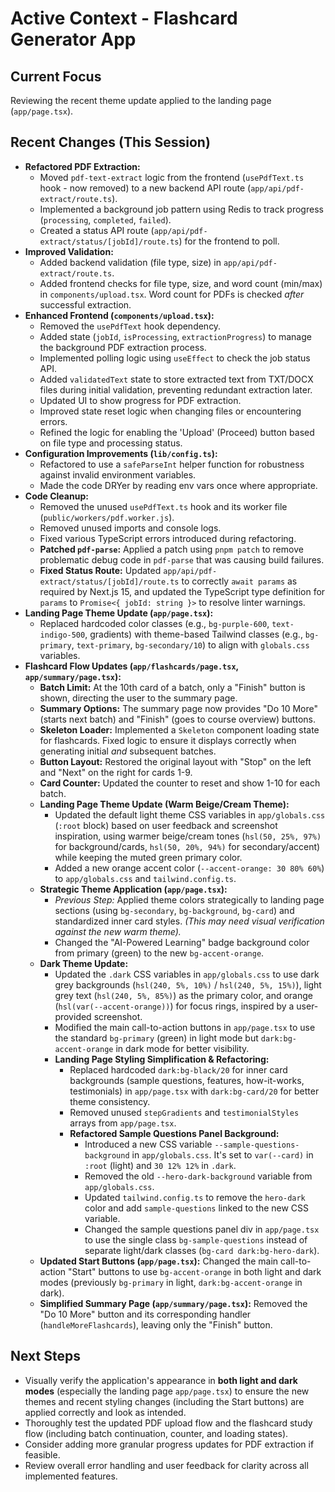 # Active Context - Flashcard Generator App

## Current Focus

Reviewing the recent theme update applied to the landing page (`app/page.tsx`).

## Recent Changes (This Session)

- **Refactored PDF Extraction:**
    - Moved `pdf-text-extract` logic from the frontend (`usePdfText.ts` hook - now removed) to a new backend API route (`app/api/pdf-extract/route.ts`).
    - Implemented a background job pattern using Redis to track progress (`processing`, `completed`, `failed`).
    - Created a status API route (`app/api/pdf-extract/status/[jobId]/route.ts`) for the frontend to poll.
- **Improved Validation:**
    - Added backend validation (file type, size) in `app/api/pdf-extract/route.ts`.
    - Added frontend checks for file type, size, and word count (min/max) in `components/upload.tsx`. Word count for PDFs is checked *after* successful extraction.
- **Enhanced Frontend (`components/upload.tsx`):**
    - Removed the `usePdfText` hook dependency.
    - Added state (`jobId`, `isProcessing`, `extractionProgress`) to manage the background PDF extraction process.
    - Implemented polling logic using `useEffect` to check the job status API.
    - Added `validatedText` state to store extracted text from TXT/DOCX files during initial validation, preventing redundant extraction later.
    - Updated UI to show progress for PDF extraction.
    - Improved state reset logic when changing files or encountering errors.
    - Refined the logic for enabling the 'Upload' (Proceed) button based on file type and processing status.
- **Configuration Improvements (`lib/config.ts`):**
    - Refactored to use a `safeParseInt` helper function for robustness against invalid environment variables.
    - Made the code DRYer by reading env vars once where appropriate.
- **Code Cleanup:**
    - Removed the unused `usePdfText.ts` hook and its worker file (`public/workers/pdf.worker.js`).
    - Removed unused imports and console logs.
    - Fixed various TypeScript errors introduced during refactoring.
    - **Patched `pdf-parse`:** Applied a patch using `pnpm patch` to remove problematic debug code in `pdf-parse` that was causing build failures.
    - **Fixed Status Route:** Updated `app/api/pdf-extract/status/[jobId]/route.ts` to correctly `await params` as required by Next.js 15, and updated the TypeScript type definition for `params` to `Promise<{ jobId: string }>` to resolve linter warnings.
- **Landing Page Theme Update (`app/page.tsx`):**
    - Replaced hardcoded color classes (e.g., `bg-purple-600`, `text-indigo-500`, gradients) with theme-based Tailwind classes (e.g., `bg-primary`, `text-primary`, `bg-secondary/10`) to align with `globals.css` variables.
- **Flashcard Flow Updates (`app/flashcards/page.tsx`, `app/summary/page.tsx`):**
    - **Batch Limit:** At the 10th card of a batch, only a "Finish" button is shown, directing the user to the summary page.
    - **Summary Options:** The summary page now provides "Do 10 More" (starts next batch) and "Finish" (goes to course overview) buttons.
    - **Skeleton Loader:** Implemented a `Skeleton` component loading state for flashcards. Fixed logic to ensure it displays correctly when generating initial *and* subsequent batches.
    - **Button Layout:** Restored the original layout with "Stop" on the left and "Next" on the right for cards 1-9.
    - **Card Counter:** Updated the counter to reset and show 1-10 for each batch.
    - **Landing Page Theme Update (Warm Beige/Cream Theme):**
        - Updated the default light theme CSS variables in `app/globals.css` (`:root` block) based on user feedback and screenshot inspiration, using warmer beige/cream tones (`hsl(50, 25%, 97%)` for background/cards, `hsl(50, 20%, 94%)` for secondary/accent) while keeping the muted green primary color.
        - Added a new orange accent color (`--accent-orange: 30 80% 60%`) to `app/globals.css` and `tailwind.config.ts`.
    - **Strategic Theme Application (`app/page.tsx`):**
        - *Previous Step:* Applied theme colors strategically to landing page sections (using `bg-secondary`, `bg-background`, `bg-card`) and standardized inner card styles. *(This may need visual verification against the new warm theme).*
        - Changed the "AI-Powered Learning" badge background color from primary (green) to the new `bg-accent-orange`.
    - **Dark Theme Update:**
        - Updated the `.dark` CSS variables in `app/globals.css` to use dark grey backgrounds (`hsl(240, 5%, 10%)` / `hsl(240, 5%, 15%)`), light grey text (`hsl(240, 5%, 85%)`) as the primary color, and orange (`hsl(var(--accent-orange))`) for focus rings, inspired by a user-provided screenshot.
        - Modified the main call-to-action buttons in `app/page.tsx` to use the standard `bg-primary` (green) in light mode but `dark:bg-accent-orange` in dark mode for better visibility.
        - **Landing Page Styling Simplification & Refactoring:**
            - Replaced hardcoded `dark:bg-black/20` for inner card backgrounds (sample questions, features, how-it-works, testimonials) in `app/page.tsx` with `dark:bg-card/20` for better theme consistency.
            - Removed unused `stepGradients` and `testimonialStyles` arrays from `app/page.tsx`.
            - **Refactored Sample Questions Panel Background:**
                - Introduced a new CSS variable `--sample-questions-background` in `app/globals.css`. It's set to `var(--card)` in `:root` (light) and `30 12% 12%` in `.dark`.
                - Removed the old `--hero-dark-background` variable from `app/globals.css`.
                - Updated `tailwind.config.ts` to remove the `hero-dark` color and add `sample-questions` linked to the new CSS variable.
                - Changed the sample questions panel div in `app/page.tsx` to use the single class `bg-sample-questions` instead of separate light/dark classes (`bg-card dark:bg-hero-dark`).
    - **Updated Start Buttons (`app/page.tsx`):** Changed the main call-to-action "Start" buttons to use `bg-accent-orange` in both light and dark modes (previously `bg-primary` in light, `dark:bg-accent-orange` in dark).
    - **Simplified Summary Page (`app/summary/page.tsx`):** Removed the "Do 10 More" button and its corresponding handler (`handleMoreFlashcards`), leaving only the "Finish" button.

## Next Steps

- Visually verify the application's appearance in **both light and dark modes** (especially the landing page `app/page.tsx`) to ensure the new themes and recent styling changes (including the Start buttons) are applied correctly and look as intended.
- Thoroughly test the updated PDF upload flow and the flashcard study flow (including batch continuation, counter, and loading states).
- Consider adding more granular progress updates for PDF extraction if feasible.
- Review overall error handling and user feedback for clarity across all implemented features.
